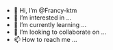 - 👋 Hi, I’m @Francy-ktm
- 👀 I’m interested in ...
- 🌱 I’m currently learning ...
- 💞️ I’m looking to collaborate on ...
- 📫 How to reach me ...

<!---
Francy-ktm/Francy-ktm is a ✨ special ✨ repository because its `README.md` (this file) appears on your GitHub profile.
You can click the Preview link to take a look at your changes.
--->
